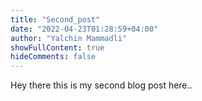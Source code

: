 ```yaml
---
title: "Second_post"
date: "2022-04-23T01:28:59+04:00"
author: "Yalchin Mammadli"
showFullContent: true
hideComments: false
---
```


Hey there this is my second blog post here..
